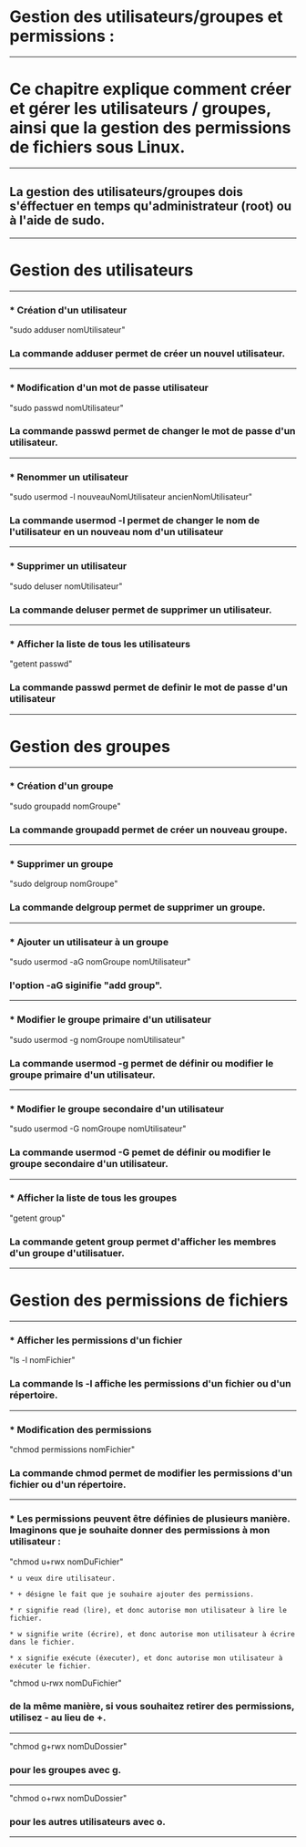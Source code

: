 # **Gestion des utilisateurs/groupes et permissions :**
---

# **Ce chapitre explique comment créer et gérer les utilisateurs / groupes, ainsi que la gestion des permissions de fichiers sous Linux.**
---

## **La gestion des utilisateurs/groupes dois s'éffectuer en temps qu'administrateur (root) ou à l'aide de sudo.**
---


# **Gestion des utilisateurs**
---


### * Création d'un utilisateur


"sudo adduser nomUtilisateur"


### **La commande adduser permet de créer un nouvel utilisateur.**
---


### * Modification d'un mot de passe utilisateur


"sudo passwd nomUtilisateur"


### **La commande passwd permet de changer le mot de passe d'un utilisateur.**
---


### * Renommer un utilisateur


"sudo usermod -l nouveauNomUtilisateur ancienNomUtilisateur"


### **La commande usermod -l permet de changer le nom de l'utilisateur en un nouveau nom d'un utilisateur**
---


### * Supprimer un utilisateur


"sudo deluser nomUtilisateur"


### **La commande deluser permet de supprimer un utilisateur.**
---


### * Afficher la liste de tous les utilisateurs


"getent passwd"


### **La commande passwd permet de definir le mot de passe d'un utilisateur**
---


# **Gestion des groupes**
---


### * Création d'un groupe


"sudo groupadd nomGroupe"


### **La commande groupadd permet de créer un nouveau groupe.**
---


### * Supprimer un groupe


"sudo delgroup nomGroupe"


### **La commande delgroup permet de supprimer un groupe.**
---


### * Ajouter un utilisateur à un groupe


"sudo usermod -aG nomGroupe nomUtilisateur"


### **l'option -aG siginifie "add group".**
---


### * Modifier le groupe primaire d'un utilisateur


"sudo usermod -g nomGroupe nomUtilisateur"


### **La commande usermod -g permet de définir ou modifier le groupe primaire d'un utilisateur.**
---


### * Modifier le groupe secondaire d'un utilisateur


"sudo usermod -G nomGroupe nomUtilisateur"


### **La commande usermod -G pemet de définir ou modifier le groupe secondaire d'un utilisateur.**
---


### * Afficher la liste de tous les groupes


"getent group"


### **La commande getent group permet d'afficher les membres d'un groupe d'utilisatuer.**
---


# **Gestion des permissions de fichiers**
---


### * Afficher les permissions d'un fichier


"ls -l nomFichier"


### **La commande ls -l affiche les permissions d'un fichier ou d'un répertoire.**
---


### * Modification des permissions


"chmod permissions nomFichier"


### **La commande chmod permet de modifier les permissions d'un fichier ou d'un répertoire.**
---


### * Les permissions peuvent être définies de plusieurs manière. Imaginons que je souhaite donner des permissions à mon utilisateur :


"chmod u+rwx nomDuFichier"


    * u veux dire utilisateur.

    * + désigne le fait que je souhaire ajouter des permissions.

    * r signifie read (lire), et donc autorise mon utilisateur à lire le fichier.

    * w signifie write (écrire), et donc autorise mon utilisateur à écrire dans le fichier.
    
    * x signifie exécute (éxecuter), et donc autorise mon utilisateur à exécuter le fichier.


"chmod u-rwx nomDuFichier"


### **de la même manière, si vous souhaitez retirer des permissions, utilisez - au lieu de +.**
---


"chmod g+rwx nomDuDossier"


### **pour les groupes avec g.**
---


"chmod o+rwx nomDuDossier"


### **pour les autres utilisateurs avec o.**
---